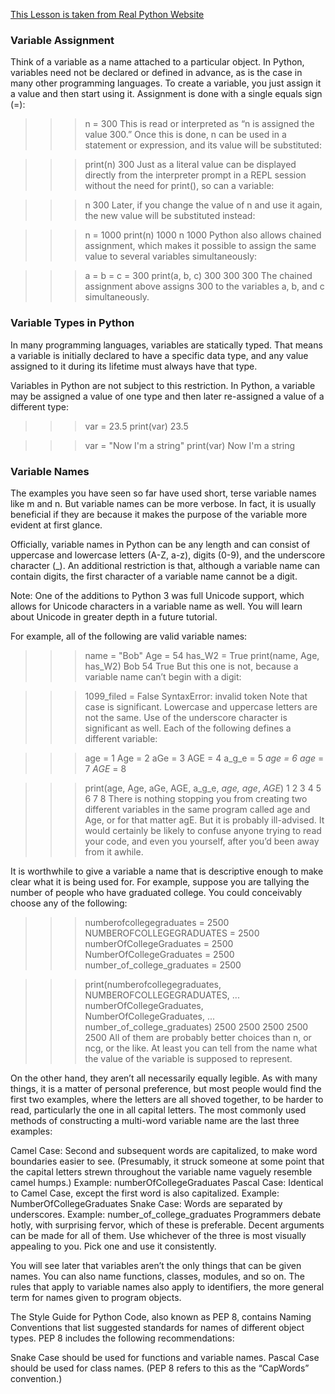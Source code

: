 [This Lesson is taken from Real Python Website](https://realpython.com/python-variables/)

### Variable Assignment
Think of a variable as a name attached to a particular object. In Python, variables need not be declared or defined in advance, as is the case in many other programming languages. To create a variable, you just assign it a value and then start using it. Assignment is done with a single equals sign (=):

>>> n = 300
This is read or interpreted as “n is assigned the value 300.” Once this is done, n can be used in a statement or expression, and its value will be substituted:

>>> print(n)
300
Just as a literal value can be displayed directly from the interpreter prompt in a REPL session without the need for print(), so can a variable:

>>> n
300
Later, if you change the value of n and use it again, the new value will be substituted instead:

>>> n = 1000
>>> print(n)
1000
>>> n
1000
Python also allows chained assignment, which makes it possible to assign the same value to several variables simultaneously:

>>> a = b = c = 300
>>> print(a, b, c)
300 300 300
The chained assignment above assigns 300 to the variables a, b, and c simultaneously.

### Variable Types in Python
In many programming languages, variables are statically typed. That means a variable is initially declared to have a specific data type, and any value assigned to it during its lifetime must always have that type.

Variables in Python are not subject to this restriction. In Python, a variable may be assigned a value of one type and then later re-assigned a value of a different type:

>>> var = 23.5
>>> print(var)
23.5

>>> var = "Now I'm a string"
>>> print(var)
Now I'm a string


### Variable Names
The examples you have seen so far have used short, terse variable names like m and n. But variable names can be more verbose. In fact, it is usually beneficial if they are because it makes the purpose of the variable more evident at first glance.

Officially, variable names in Python can be any length and can consist of uppercase and lowercase letters (A-Z, a-z), digits (0-9), and the underscore character (_). An additional restriction is that, although a variable name can contain digits, the first character of a variable name cannot be a digit.

Note: One of the additions to Python 3 was full Unicode support, which allows for Unicode characters in a variable name as well. You will learn about Unicode in greater depth in a future tutorial.

For example, all of the following are valid variable names:

>>> name = "Bob"
>>> Age = 54
>>> has_W2 = True
>>> print(name, Age, has_W2)
Bob 54 True
But this one is not, because a variable name can’t begin with a digit:

>>> 1099_filed = False
SyntaxError: invalid token
Note that case is significant. Lowercase and uppercase letters are not the same. Use of the underscore character is significant as well. Each of the following defines a different variable:

>>> age = 1
>>> Age = 2
>>> aGe = 3
>>> AGE = 4
>>> a_g_e = 5
>>> _age = 6
>>> age_ = 7
>>> _AGE_ = 8

>>> print(age, Age, aGe, AGE, a_g_e, _age, age_, _AGE_)
1 2 3 4 5 6 7 8
There is nothing stopping you from creating two different variables in the same program called age and Age, or for that matter agE. But it is probably ill-advised. It would certainly be likely to confuse anyone trying to read your code, and even you yourself, after you’d been away from it awhile.

It is worthwhile to give a variable a name that is descriptive enough to make clear what it is being used for. For example, suppose you are tallying the number of people who have graduated college. You could conceivably choose any of the following:

>>> numberofcollegegraduates = 2500
>>> NUMBEROFCOLLEGEGRADUATES = 2500
>>> numberOfCollegeGraduates = 2500
>>> NumberOfCollegeGraduates = 2500
>>> number_of_college_graduates = 2500

>>> print(numberofcollegegraduates, NUMBEROFCOLLEGEGRADUATES,
... numberOfCollegeGraduates, NumberOfCollegeGraduates,
... number_of_college_graduates)
2500 2500 2500 2500 2500
All of them are probably better choices than n, or ncg, or the like. At least you can tell from the name what the value of the variable is supposed to represent.

On the other hand, they aren’t all necessarily equally legible. As with many things, it is a matter of personal preference, but most people would find the first two examples, where the letters are all shoved together, to be harder to read, particularly the one in all capital letters. The most commonly used methods of constructing a multi-word variable name are the last three examples:

Camel Case: Second and subsequent words are capitalized, to make word boundaries easier to see. (Presumably, it struck someone at some point that the capital letters strewn throughout the variable name vaguely resemble camel humps.)
Example: numberOfCollegeGraduates
Pascal Case: Identical to Camel Case, except the first word is also capitalized.
Example: NumberOfCollegeGraduates
Snake Case: Words are separated by underscores.
Example: number_of_college_graduates
Programmers debate hotly, with surprising fervor, which of these is preferable. Decent arguments can be made for all of them. Use whichever of the three is most visually appealing to you. Pick one and use it consistently.

You will see later that variables aren’t the only things that can be given names. You can also name functions, classes, modules, and so on. The rules that apply to variable names also apply to identifiers, the more general term for names given to program objects.

The Style Guide for Python Code, also known as PEP 8, contains Naming Conventions that list suggested standards for names of different object types. PEP 8 includes the following recommendations:

Snake Case should be used for functions and variable names.
Pascal Case should be used for class names. (PEP 8 refers to this as the “CapWords” convention.)

